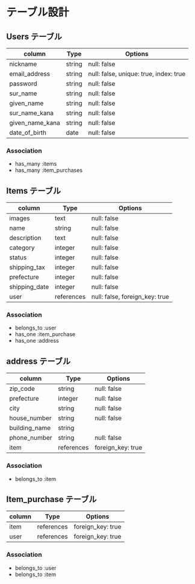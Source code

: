 # テーブル設計

## Users テーブル
| column                    | Type   | Options                                |
| ------------------------- | ------ | -------------------------------------- |
| nickname                  | string | null: false                            |
| email_address             | string | null: false, unique: true, index: true |
| password                  | string | null: false                            |
| sur_name                  | string | null: false                            |
| given_name                | string | null: false                            |
| sur_name_kana             | string | null: false                            |
| given_name_kana           | string | null: false                            |
| date_of_birth             | date   | null: false                            |

### Association
- has_many :items
- has_many :item_purchases

## Items テーブル
| column        | Type       | Options                        |
| ------------- | ---------- | ------------------------------ |
| images        | text       | null: false                    |
| name          | string     | null: false                    |
| description   | text       | null: false                    |
| category      | integer    | null: false                    |
| status        | integer    | null: false                    |
| shipping_tax  | integer    | null: false                    |
| prefecture    | integer    | null: false                    |
| shipping_date | integer    | null: false                    |
| user          | references | null: false, foreign_key: true |

### Association
- belongs_to :user
- has_one :item_purchase
- has_one :address

## address テーブル
| column        | Type       | Options                        |
| ------------- | ---------- | ------------------------------ |
| zip_code      | string     | null: false                    |
| prefecture    | integer    | null: false                    |
| city          | string     | null: false                    |
| house_number  | string     | null: false                    |
| building_name | string     |                                |
| phone_number  | string     | null: false                    |
| item          | references | foreign_key: true              |
### Association
- belongs_to :item

## Item_purchase テーブル
| column | Type       | Options           |
| ------ | ---------- | ----------------- |
| item   | references | foreign_key: true |
| user   | references | foreign_key: true |

### Association
- belongs_to :user
- belongs_to :item


